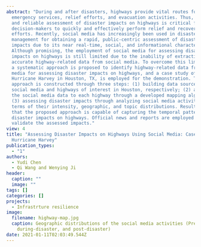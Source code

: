 ```yaml
---
abstract: "During and after disasters, highways provide vital routes for
  emergency services, relief efforts, and evacuation activities. Thus, a timely
  and reliable assessment of disaster impacts on highways is critical for
  decision-makers to quickly and effectively perform relief and recovery
  efforts. Recently, social media has increasingly been used in disaster
  management for obtaining a rapid, public-centric assessment of disaster
  impacts due to its near real-time, social, and informational characteristics.
  Although promising, the employment of social media for assessing disaster
  impacts on highways is still limited due to the inability of extracting
  accurate highway-related data from social media. To overcome this limitation,
  a systematic approach is proposed to identify highway-related data from social
  media for assessing disaster impacts on highways, and a case study of
  Hurricane Harvey in Houston, TX, is employed for the demonstration. The
  approach is constructed through three steps: (1) building data sources for
  social media and highways of interest in Houston, respectively; (2) adapting
  the social media data to each highway through a developed mapping algorithm;
  (3) assessing disaster impacts through analyzing social media activities in
  terms of their intensity, geographic, and topic distributions. Results show
  that the proposed approach is capable of capturing the temporal patterns of
  disaster impacts on highways. Official news and reports are employed to
  validate the assessed impacts."
view: 4
title: "Assessing Disaster Impacts on Highways Using Social Media: Case Study of
  Hurricane Harvey"
publication_types:
  - "1"
authors:
  - Yudi Chen
  - Qi Wang and Wenying Ji
header:
  caption: ""
  image: ""
tags: []
categories: []
projects:
  - Infrastrture resilience
image:
  filename: highway-map.jpg
  caption: Geographic distributions of the social media activities (Pre-disaster,
    during-disaster, and post-disaster)
date: 2021-01-11T02:03:49.544Z
---
```

